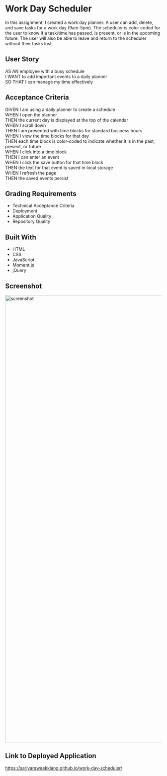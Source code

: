 # Work Day Scheduler

In this assignment, I created a work day planner. A user can add, delete, and save tasks for a work day (9am-5pm). The scheduler is color coded for the user to know if a task/time has passed, is present, or is in the upcoming future. The user will also be able to leave and return to the scheduler without their tasks lost.

## User Story
AS AN employee with a busy schedule
</br>
I WANT to add important events to a daily planner
</br>
SO THAT I can manage my time effectively

## Acceptance Criteria
GIVEN I am using a daily planner to create a schedule
</br>
WHEN I open the planner
</br>
THEN the current day is displayed at the top of the calendar
</br>
WHEN I scroll down
</br>
THEN I am presented with time blocks for standard business hours
</br>
WHEN I view the time blocks for that day
</br>
THEN each time block is color-coded to indicate whether it is in the past, present, or future
</br>
WHEN I click into a time block
</br>
THEN I can enter an event
</br>
WHEN I click the save button for that time block
</br>
THEN the text for that event is saved in local storage
</br>
WHEN I refresh the page
</br>
THEN the saved events persist

## Grading Requirements
* Technical Acceptance Criteria
* Deployment
* Application Quality
* Repository Quality

## Built With
* HTML
* CSS
* JavaScript
* Moment.js
* jQuery

## Screenshot
<img width="1440" alt="screenshot" src="https://user-images.githubusercontent.com/92960373/144767548-44544c22-8b1c-43f5-8f6f-04c804588749.png">

## Link to Deployed Application
https://sariyarawaekklang.github.io/work-day-scheduler/





